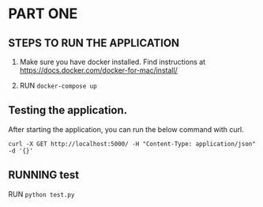 # PART ONE
## STEPS TO RUN THE APPLICATION 

1. Make sure you have docker installed. Find instructions at https://docs.docker.com/docker-for-mac/install/

2. RUN `docker-compose up`


## Testing the application.
After starting the application, you can run the below command with curl.

```
curl -X GET http://localhost:5000/ -H "Content-Type: application/json" -d '{}'

```


## RUNNING test
RUN `python test.py` 
